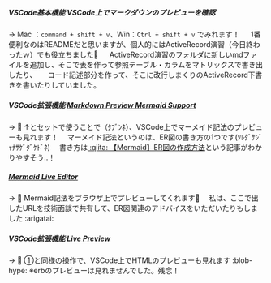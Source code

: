 ##### VSCode基本機能  VSCode上でマークダウンのプレビューを確認
 →  Mac ：`command + shift + v`、Win：`Ctrl + shift + v` でみれます！
　   1番便利なのはREADMEだと思いますが、個人的にはActiveRecord演習（今日終わったｗ）でも役立ちました👀
　   ActiveRecord演習のフォルダに新しいmdファイルを追加し、そこで表を作って参照テーブル・カラムをマトリックスで書き出したり、
　   コード記述部分を作って、そこに改行しまくりのActiveRecord下書きを書いたりしていました。

##### VSCode拡張機能 [Markdown Preview Mermaid Support](https://marketplace.visualstudio.com/items?itemName=bierner.markdown-mermaid)
→ :raised_hands: ↑とセットで使うことで（ﾀﾌﾞﾝﾈ）、VSCode上でマーメイド記法のプレビューも見れます！
　マーメイド記法というのは、ER図の書き方の1つです(ｿﾚﾀﾞｹｼﾞｬﾅｻｹﾞﾀﾞｹﾄﾞﾈ)
　書き方は[ :qiita: 【Mermaid】ER図の作成方法](https://qiita.com/P-man_Brown/items/33834fe6dd4833dc1809)という記事がわかりやすそう‥！

##### [Mermaid Live Editor](https://mermaid.live/)
→ :raised_hands: Mermaid記法をブラウザ上でプレビューしてくれます🙌
　私は、ここで出したURLを技術面談で共有して、ER図関連のアドバイスをいただいたりもしました :arigatai: 

##### VSCode拡張機能 [Live Preview](https://marketplace.visualstudio.com/items?itemName=ms-vscode.live-server)
 → :raised_hands: ①と同様の操作で、VSCode上でHTMLのプレビューも見れます :blob-hype: 
     ※erbのプレビューは見れませんでした。残念！